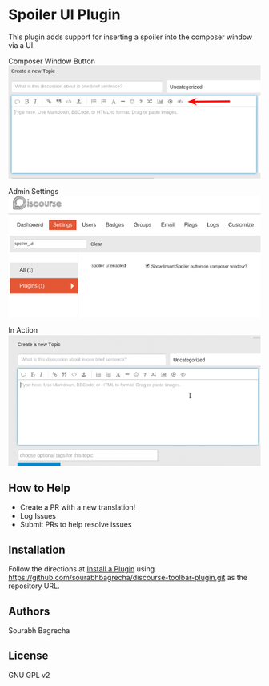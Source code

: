 # Spoiler UI Plugin

This plugin adds support for inserting a spoiler into the composer window via a UI.

Composer Window Button  
![](https://raw.githubusercontent.com/sourabhbagrecha/discourse-toolbar-plugin/master/screenshot-composer.png)

Admin Settings  
![](https://raw.githubusercontent.com/sourabhbagrecha/discourse-toolbar-plugin/master/screenshot-admin-settings.png)

In Action  
![](https://raw.githubusercontent.com/sourabhbagrecha/discourse-toolbar-plugin/master/screenshot-action.gif)

## How to Help

- Create a PR with a new translation!
- Log Issues
- Submit PRs to help resolve issues

## Installation

Follow the directions at [Install a Plugin](https://meta.discourse.org/t/install-a-plugin/19157) using https://github.com/sourabhbagrecha/discourse-toolbar-plugin.git as the repository URL.

## Authors

Sourabh Bagrecha

## License

GNU GPL v2
